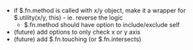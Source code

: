  * if $.fn.method is called with x/y object, make it a wrapper for $.utility(x/y, this) - ie. reverse the logic
   * $.fn.method should have option to include/exclude self
 * (future) add options to only check x or y axis
 * (future) add $.fn.touching (or $.fn.intersects)
